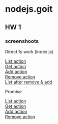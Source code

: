 # nodejs.goit

## HW 1
### screenshoots

Direct fs work (index.js)

<a href="https://ibb.co/Jd9nVjn">List action</a>
<br>
<a href="https://ibb.co/s5LRzY5">Get action</a>
<br>
<a href="https://ibb.co/D1JJSsN">Add action</a>
<br>
<a href="https://ibb.co/47HCZWZ">Remove action</a>
<br>
<a href="https://ibb.co/LtKLRfG">List after remove & add</a>
<br>

Promise

<a href="https://ibb.co/BZZw1G4">List action</a>
<br>
<a href="https://ibb.co/bmYCG3C">Get action</a>
<br>
<a href="https://ibb.co/JmNZzg5">Add action</a>
<br>
<a href="https://ibb.co/6Z1DvfN">Remove action</a>
<br>
